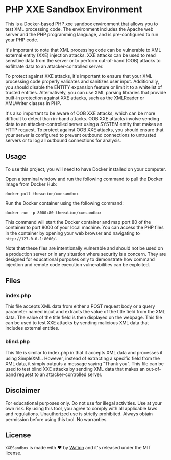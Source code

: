 # PHP XXE Sandbox Environment

This is a Docker-based PHP xxe sandbox environment that allows you to test XML processing code. The environment includes the Apache web server and the PHP programming language, and is pre-configured to run your PHP code.

It's important to note that XML processing code can be vulnerable to XML external entity (XXE) injection attacks. XXE attacks can be used to read sensitive data from the server or to perform out-of-band (OOB) attacks to exfiltrate data to an attacker-controlled server.

To protect against XXE attacks, it's important to ensure that your XML processing code properly validates and sanitizes user input. Additionally, you should disable the ENTITY expansion feature or limit it to a whitelist of trusted entities. Alternatively, you can use XML parsing libraries that provide built-in protection against XXE attacks, such as the XMLReader or XMLWriter classes in PHP.

It's also important to be aware of OOB XXE attacks, which can be more difficult to detect than in-band attacks. OOB XXE attacks involve sending data to an attacker-controlled server using a SYSTEM entity that makes an HTTP request. To protect against OOB XXE attacks, you should ensure that your server is configured to prevent outbound connections to untrusted servers or to log all outbound connections for analysis.

## Usage

To use this project, you will need to have Docker installed on your computer.

Open a terminal window and run the following command to pull the Docker image from Docker Hub:

```
docker pull thewation/xxesandbox
```

Run the Docker container using the following command:

```
docker run -p 8000:80 thewation/xxesandbox
```

This command will start the Docker container and map port 80 of the container to port 8000 of your local machine. You can access the PHP files in the container by opening your web browser and navigating to `http://127.0.0.1:8000/`.

Note that these files are intentionally vulnerable and should not be used on a production server or in any situation where security is a concern. They are designed for educational purposes only to demonstrate how command injection and remote code execution vulnerabilities can be exploited.

## Files

### index.php

This file accepts XML data from either a POST request body or a query parameter named input and extracts the value of the title field from the XML data. The value of the title field is then displayed on the webpage. This file can be used to test XXE attacks by sending malicious XML data that includes external entities.

### blind.php

This file is similar to index.php in that it accepts XML data and processes it using SimpleXML. However, instead of extracting a specific field from the XML data, it simply outputs a message saying "Thank you". This file can be used to test blind XXE attacks by sending XML data that makes an out-of-band request to an attacker-controlled server.

## Disclaimer
For educational purposes only. Do not use for illegal activities. Use at your own risk. By using this tool, you agree to comply with all applicable laws and regulations. Unauthorized use is strictly prohibited. Always obtain permission before using this tool. No warranties.

## License

`XXESandbox` is made with ♥  by [Wation](https://github.com/TheWation) and it's released under the MIT license.